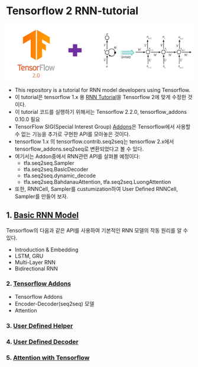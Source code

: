 # Tensorflow 2 RNN-tutorial

<p align="center"><img width="700" src="TF2-RNN.png" />  </p>

- This repository is a tutorial for RNN model developers using Tensorflow.
- 이 tutorial은 tensorflow 1.x 용 [RNN Tutorial](https://github.com/hccho2/Tensorflow-RNN-Tutorial)을 Tensorflow 2에 맞게 수정한 것이다.
- 이 tutorial 코드를 실행하기 위해서는 Tensorflow 2.2.0, tensorflow_addons 0.10.0 필요
- TensorFlow SIG(Special Interest Group) [Addons](https://www.tensorflow.org/addons/overview?hl=ko)은 Tensorflow에서 사용할 수 없는 기능을 추가로 구현한 API를 모아놓은 것이다. 
- tensorflow 1.x 의 tensorflow.contrib.seq2seq는 tensorflow 2.x에서 tensorflow_addons.seq2seq로 변환되었다고 볼 수 있다.
- 여기서는 Addon중에서 RNN관련 API를 살펴볼 예정이다:
    * tfa.seq2seq.Sampler
    * tfa.seq2seq.BasicDecoder
    * tfa.seq2seq.dynamic_decode
    * tfa.seq2seq.BahdanauAttention, tfa.seq2seq.LuongAttention
- 또한, RNNCell, Sampler를 custumization하여 User Defined RNNCell, Sampler를 만들어 보자.


## 1. [Basic RNN Model](https://github.com/hccho2/Tensorflow-2-RNN-Tutorial/tree/master/0.%20Basic)
Tensorflow의 다음과 같은 API를 사용하여 기본적인 RNN 모델의 작동 원리를 알 수 있다.
- Introduction & Embedding
- LSTM, GRU
- Multi-Layer RNN
- Bidirectional RNN

### 2. [Tensorflow Addons](https://github.com/hccho2/RNN-Tutorial/tree/master/1.%20RNNWrapper) 
- Tensorflow Addons
- Encoder-Decoder(seq2seq) 모델
- Attention



### 3. [User Defined Helper](https://github.com/hccho2/Tensorflow-RNN-Tutorial/tree/master/2.%20User%20Defined%20Helper)

### 4. [User Defined Decoder](https://github.com/hccho2/Tensorflow-RNN-Tutorial/tree/master/3.%20User%20Defined%20Decoder)


### 5. [Attention with Tensorflow](https://github.com/hccho2/Tensorflow-RNN-Tutorial/tree/master/4.%20Attention%20with%20Tensorflow)
